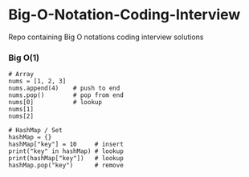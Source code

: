 # Big-O-Notation-Coding-Interview
Repo containing Big O notations coding interview solutions 

### Big O(1)
```
# Array
nums = [1, 2, 3]
nums.append(4)    # push to end
nums.pop()        # pop from end
nums[0]           # lookup
nums[1]
nums[2]

# HashMap / Set
hashMap = {}
hashMap["key"] = 10     # insert
print("key" in hashMap) # lookup
print(hashMap["key"])   # lookup
hashMap.pop("key")      # remove
````
